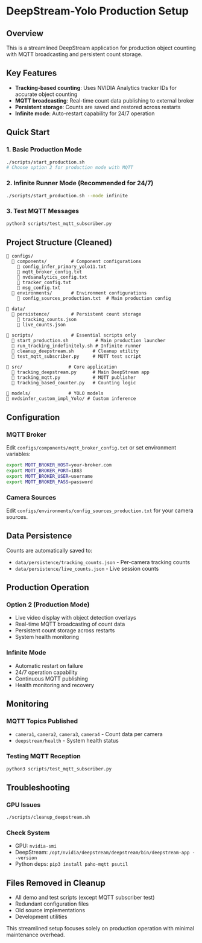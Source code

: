 # DeepStream-Yolo Production Setup

## Overview
This is a streamlined DeepStream application for production object counting with MQTT broadcasting and persistent count storage.

## Key Features
- **Tracking-based counting**: Uses NVIDIA Analytics tracker IDs for accurate object counting
- **MQTT broadcasting**: Real-time count data publishing to external broker
- **Persistent storage**: Counts are saved and restored across restarts
- **Infinite mode**: Auto-restart capability for 24/7 operation

## Quick Start

### 1. Basic Production Mode
```bash
./scripts/start_production.sh
# Choose option 2 for production mode with MQTT
```

### 2. Infinite Runner Mode (Recommended for 24/7)
```bash
./scripts/start_production.sh --mode infinite
```

### 3. Test MQTT Messages
```bash
python3 scripts/test_mqtt_subscriber.py
```

## Project Structure (Cleaned)

```
📁 configs/
  📁 components/         # Component configurations
    📄 config_infer_primary_yolo11.txt
    📄 mqtt_broker_config.txt
    📄 nvdsanalytics_config.txt
    📄 tracker_config.txt
    📄 msg_config.txt
  📁 environments/       # Environment configurations
    📄 config_sources_production.txt  # Main production config

📁 data/
  📁 persistence/        # Persistent count storage
    📄 tracking_counts.json
    📄 live_counts.json

📁 scripts/              # Essential scripts only
  📄 start_production.sh          # Main production launcher
  📄 run_tracking_indefinitely.sh # Infinite runner
  📄 cleanup_deepstream.sh       # Cleanup utility
  📄 test_mqtt_subscriber.py     # MQTT test script

📁 src/                 # Core application
  📄 tracking_deepstream.py      # Main DeepStream app
  📄 tracking_mqtt.py            # MQTT publisher
  📄 tracking_based_counter.py   # Counting logic

📁 models/              # YOLO models
📁 nvdsinfer_custom_impl_Yolo/ # Custom inference
```

## Configuration

### MQTT Broker
Edit `configs/components/mqtt_broker_config.txt` or set environment variables:
```bash
export MQTT_BROKER_HOST=your-broker.com
export MQTT_BROKER_PORT=1883
export MQTT_BROKER_USER=username
export MQTT_BROKER_PASS=password
```

### Camera Sources
Edit `configs/environments/config_sources_production.txt` for your camera sources.

## Data Persistence

Counts are automatically saved to:
- `data/persistence/tracking_counts.json` - Per-camera tracking counts
- `data/persistence/live_counts.json` - Live session counts

## Production Operation

### Option 2 (Production Mode)
- Live video display with object detection overlays
- Real-time MQTT broadcasting of count data
- Persistent count storage across restarts
- System health monitoring

### Infinite Mode
- Automatic restart on failure
- 24/7 operation capability
- Continuous MQTT publishing
- Health monitoring and recovery

## Monitoring

### MQTT Topics Published
- `camera1`, `camera2`, `camera3`, `camera4` - Count data per camera
- `deepstream/health` - System health status

### Testing MQTT Reception
```bash
python3 scripts/test_mqtt_subscriber.py
```

## Troubleshooting

### GPU Issues
```bash
./scripts/cleanup_deepstream.sh
```

### Check System
- GPU: `nvidia-smi`
- DeepStream: `/opt/nvidia/deepstream/deepstream/bin/deepstream-app --version`
- Python deps: `pip3 install paho-mqtt psutil`

## Files Removed in Cleanup
- All demo and test scripts (except MQTT subscriber test)
- Redundant configuration files
- Old source implementations
- Development utilities

This streamlined setup focuses solely on production operation with minimal maintenance overhead.
